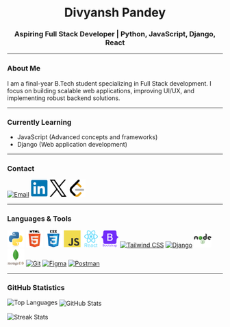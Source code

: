 <h1 align="center">Divyansh Pandey</h1>
<h3 align="center">Aspiring Full Stack Developer | Python, JavaScript, Django, React</h3>

---

### About Me
I am a final-year B.Tech student specializing in Full Stack development. I focus on building scalable web applications, improving UI/UX, and implementing robust backend solutions.

---

### Currently Learning
- JavaScript (Advanced concepts and frameworks)  
- Django (Web application development)  

---

### Contact
<p align="left">
<a href="mailto:divyanshece242@gmail.com" target="_blank" rel="noreferrer"><img src="https://cdn.jsdelivr.net/gh/simple-icons/simple-icons/icons/gmail.svg" alt="Email" width="40" height="40"/></a>
<a href="https://linkedin.com/in/divyanshece" target="_blank" rel="noreferrer"><img src="https://raw.githubusercontent.com/devicons/devicon/master/icons/linkedin/linkedin-original.svg" alt="LinkedIn" width="40" height="40"/></a>
<a href="https://twitter.com/divyanshece" target="_blank" rel="noreferrer"><img src="https://raw.githubusercontent.com/devicons/devicon/master/icons/twitter/twitter-original.svg" alt="Twitter" width="40" height="40"/></a>
<a href="https://www.leetcode.com/divyanshece" target="_blank" rel="noreferrer"><img src="https://raw.githubusercontent.com/devicons/devicon/master/icons/leetcode/leetcode-original.svg" alt="LeetCode" width="40" height="40"/></a>
</p>

---

### Languages & Tools
<p align="left">
<a href="https://www.python.org/" target="_blank" rel="noreferrer"><img src="https://raw.githubusercontent.com/devicons/devicon/master/icons/python/python-original.svg" alt="Python" width="40" height="40"/></a>
<a href="https://www.w3.org/html/" target="_blank" rel="noreferrer"><img src="https://raw.githubusercontent.com/devicons/devicon/master/icons/html5/html5-original-wordmark.svg" alt="HTML5" width="40" height="40"/></a>
<a href="https://www.w3schools.com/css/" target="_blank" rel="noreferrer"><img src="https://raw.githubusercontent.com/devicons/devicon/master/icons/css3/css3-original-wordmark.svg" alt="CSS3" width="40" height="40"/></a>
<a href="https://developer.mozilla.org/en-US/docs/Web/JavaScript" target="_blank" rel="noreferrer"><img src="https://raw.githubusercontent.com/devicons/devicon/master/icons/javascript/javascript-original.svg" alt="JavaScript" width="40" height="40"/></a>
<a href="https://reactjs.org/" target="_blank" rel="noreferrer"><img src="https://raw.githubusercontent.com/devicons/devicon/master/icons/react/react-original-wordmark.svg" alt="React" width="40" height="40"/></a>
<a href="https://getbootstrap.com" target="_blank" rel="noreferrer"><img src="https://raw.githubusercontent.com/devicons/devicon/master/icons/bootstrap/bootstrap-plain-wordmark.svg" alt="Bootstrap" width="40" height="40"/></a>
<a href="https://tailwindcss.com/" target="_blank" rel="noreferrer"><img src="https://www.vectorlogo.zone/logos/tailwindcss/tailwindcss-icon.svg" alt="Tailwind CSS" width="40" height="40"/></a>
<a href="https://www.djangoproject.com/" target="_blank" rel="noreferrer"><img src="https://cdn.worldvectorlogo.com/logos/django.svg" alt="Django" width="40" height="40"/></a>
<a href="https://nodejs.org" target="_blank" rel="noreferrer"><img src="https://raw.githubusercontent.com/devicons/devicon/master/icons/nodejs/nodejs-original-wordmark.svg" alt="Node.js" width="40" height="40"/></a>
<a href="https://www.mongodb.com/" target="_blank" rel="noreferrer"><img src="https://raw.githubusercontent.com/devicons/devicon/master/icons/mongodb/mongodb-original-wordmark.svg" alt="MongoDB" width="40" height="40"/></a>
<a href="https://git-scm.com/" target="_blank" rel="noreferrer"><img src="https://www.vectorlogo.zone/logos/git-scm/git-scm-icon.svg" alt="Git" width="40" height="40"/></a>
<a href="https://www.figma.com/" target="_blank" rel="noreferrer"><img src="https://www.vectorlogo.zone/logos/figma/figma-icon.svg" alt="Figma" width="40" height="40"/></a>
<a href="https://www.postman.com/" target="_blank" rel="noreferrer"><img src="https://www.vectorlogo.zone/logos/getpostman/getpostman-icon.svg" alt="Postman" width="40" height="40"/></a>
</p>

---

### GitHub Statistics
<p><img align="left" src="https://github-readme-stats.vercel.app/api/top-langs?username=divyanshece&show_icons=true&locale=en&layout=compact" alt="Top Languages" /></p>
<p>&nbsp;<img align="center" src="https://github-readme-stats.vercel.app/api?username=divyanshece&show_icons=true&locale=en" alt="GitHub Stats" /></p>
<p><img align="center" src="https://github-readme-streak-stats.herokuapp.com/?user=divyanshece" alt="Streak Stats" /></p>

